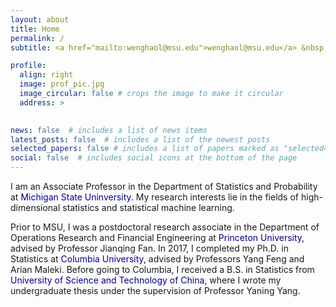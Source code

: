 ```yaml
---
layout: about
title: Home
permalink: /
subtitle: <a href="mailto:wenghaol@msu.edu">wenghaol@msu.edu</a> &nbsp;&nbsp; C433 <a href="https://virtualtour.msu.edu/tour/social-cultural-studies/wells-hall/">Wells Hall</a>

profile:
  align: right
  image: prof_pic.jpg
  image_circular: false # crops the image to make it circular
  address: > 
   

news: false  # includes a list of news items
latest_posts: false  # includes a list of the newest posts
selected_papers: false # includes a list of papers marked as "selected={true}"
social: false  # includes social icons at the bottom of the page
---
```



I am an Associate Professor in the Department of Statistics and Probability at <font color="darkblue">Michigan State Uninversity</font>. My research interests lie in the fields of high-dimensional statistics and statistical machine learning. 

Prior to MSU, I was a postdoctoral research associate in the Department of Operations Research and Financial Engineering at <font color="darkblue">Princeton University</font>, advised by Professor Jianqing Fan. In 2017, I completed my Ph.D. in Statistics at <font color="darkblue">Columbia University</font>, advised by Professors Yang Feng and Arian Maleki. Before going to Columbia, I received a B.S. in Statistics from <font color="darkblue">University of Science and Technology of China</font>, where I wrote my undergraduate thesis under the supervision of Professor Yaning Yang. 

